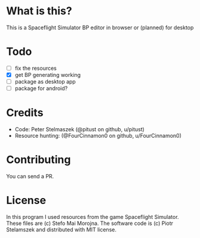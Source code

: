 # What is this?
This is a Spaceflight Simulator BP editor in browser or (planned) for desktop
# Todo
 - [ ] fix the resources
 - [x] get BP generating working
 - [ ] package as desktop app
 - [ ] package for android?
# Credits
 - Code: Peter Stelmaszek (@pitust on github, u/pitust)
 - Resource hunting: (@FourCinnamon0 on github, u/FourCinnamon0)
# Contributing
You can send a PR.
# License
In this program I used resources from the game Spaceflight Simulator. These files are (c) Stefo Mai Morojna. The software code is (c) Piotr Stelamszek and distributed with MIT license.